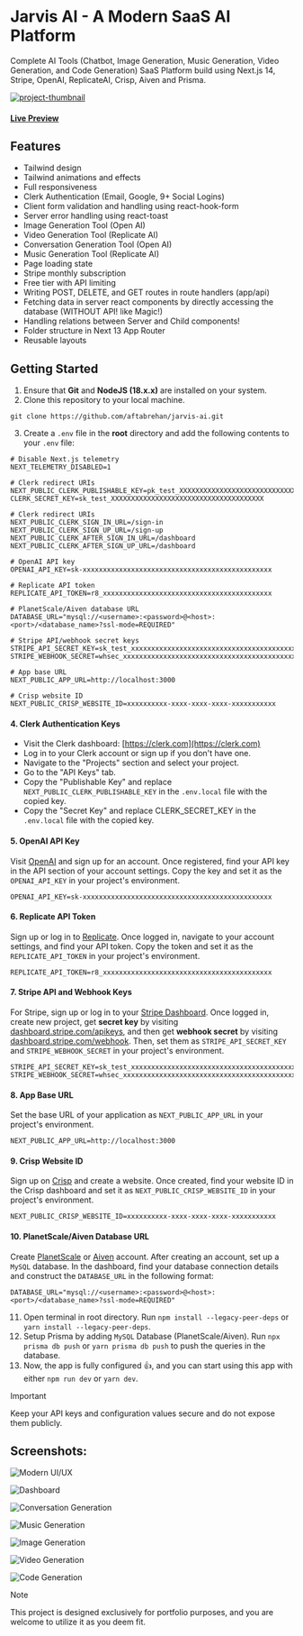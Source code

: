 # Jarvis AI - A Modern SaaS AI Platform

Complete AI Tools (Chatbot, Image Generation, Music Generation, Video Generation, and Code Generation) SaaS Platform build using Next.js 14, Stripe, OpenAI, ReplicateAI, Crisp, Aiven and Prisma.

<a href="https://aftabrehan.com/portfolio/modern-saas-ai-platform"><img src="/.github/images/thumbnail.png" alt="project-thumbnail"/></a>

#### [Live Preview](https://jarvis-wex.vercel.app)

## Features

- Tailwind design
- Tailwind animations and effects
- Full responsiveness
- Clerk Authentication (Email, Google, 9+ Social Logins)
- Client form validation and handling using react-hook-form
- Server error handling using react-toast
- Image Generation Tool (Open AI)
- Video Generation Tool (Replicate AI)
- Conversation Generation Tool (Open AI)
- Music Generation Tool (Replicate AI)
- Page loading state
- Stripe monthly subscription
- Free tier with API limiting
- Writing POST, DELETE, and GET routes in route handlers (app/api)
- Fetching data in server react components by directly accessing the database (WITHOUT API! like Magic!)
- Handling relations between Server and Child components!
- Folder structure in Next 13 App Router
- Reusable layouts

## Getting Started

1. Ensure that **Git** and **NodeJS (18.x.x)** are installed on your system.
2. Clone this repository to your local machine.

```
git clone https://github.com/aftabrehan/jarvis-ai.git
```

3. Create a `.env` file in the **root** directory and add the following contents to your `.env` file:

```env
# Disable Next.js telemetry
NEXT_TELEMETRY_DISABLED=1

# Clerk redirect URIs
NEXT_PUBLIC_CLERK_PUBLISHABLE_KEY=pk_test_XXXXXXXXXXXXXXXXXXXXXXXXXXXXXXXXXXXXXXXXXXXXXXXXXXXXXXXXXXXXXXXXX
CLERK_SECRET_KEY=sk_test_XXXXXXXXXXXXXXXXXXXXXXXXXXXXXXXXXXXXXX

# Clerk redirect URIs
NEXT_PUBLIC_CLERK_SIGN_IN_URL=/sign-in
NEXT_PUBLIC_CLERK_SIGN_UP_URL=/sign-up
NEXT_PUBLIC_CLERK_AFTER_SIGN_IN_URL=/dashboard
NEXT_PUBLIC_CLERK_AFTER_SIGN_UP_URL=/dashboard

# OpenAI API key
OPENAI_API_KEY=sk-xxxxxxxxxxxxxxxxxxxxxxxxxxxxxxxxxxxxxxxxxxxxxxx

# Replicate API token
REPLICATE_API_TOKEN=r8_xxxxxxxxxxxxxxxxxxxxxxxxxxxxxxxxxxxxxxxxxx

# PlanetScale/Aiven database URL
DATABASE_URL="mysql://<username>:<password>@<host>:<port>/<database_name>?ssl-mode=REQUIRED"

# Stripe API/webhook secret keys
STRIPE_API_SECRET_KEY=sk_test_xxxxxxxxxxxxxxxxxxxxxxxxxxxxxxxxxxxxxxxxxxxxxxxxxxxxxxxxxxxxxxxxxxxxxxxxxxxxxxxxxxxxxxxxxxxxxxxxxxxxxxxxxxxxxx
STRIPE_WEBHOOK_SECRET=whsec_xxxxxxxxxxxxxxxxxxxxxxxxxxxxxxxxxxxxxxxxxxxxxxxxxxxxxxxxxxxx

# App base URL
NEXT_PUBLIC_APP_URL=http://localhost:3000

# Crisp website ID
NEXT_PUBLIC_CRISP_WEBSITE_ID=xxxxxxxxxx-xxxx-xxxx-xxxx-xxxxxxxxxxx
```

#### 4. Clerk Authentication Keys

- Visit the Clerk dashboard: [https://clerk.com](https://clerk.com)
- Log in to your Clerk account or sign up if you don't have one.
- Navigate to the "Projects" section and select your project.
- Go to the "API Keys" tab.
- Copy the "Publishable Key" and replace `NEXT_PUBLIC_CLERK_PUBLISHABLE_KEY` in the `.env.local` file with the copied key.
- Copy the "Secret Key" and replace CLERK_SECRET_KEY in the `.env.local` file with the copied key.

#### 5. OpenAI API Key

Visit [OpenAI](https://platform.openai.com/signup) and sign up for an account. Once registered, find your API key in the API section of your account settings. Copy the key and set it as the `OPENAI_API_KEY` in your project's environment.

```env
OPENAI_API_KEY=sk-xxxxxxxxxxxxxxxxxxxxxxxxxxxxxxxxxxxxxxxxxxxxxxx
```

#### 6. Replicate API Token

Sign up or log in to [Replicate](https://replicate.ai/). Once logged in, navigate to your account settings, and find your API token. Copy the token and set it as the `REPLICATE_API_TOKEN` in your project's environment.

```env
REPLICATE_API_TOKEN=r8_xxxxxxxxxxxxxxxxxxxxxxxxxxxxxxxxxxxxxxxxxx
```

#### 7. Stripe API and Webhook Keys

For Stripe, sign up or log in to your [Stripe Dashboard](https://dashboard.stripe.com/register). Once logged in, create new project, get **secret key** by visiting [dashboard.stripe.com/apikeys](https://dashboard.stripe.com/apikeys), and then get **webhook secret** by visiting [dashboard.stripe.com/webhook](https://dashboard.stripe.com/webhook). Then, set them as `STRIPE_API_SECRET_KEY` and `STRIPE_WEBHOOK_SECRET` in your project's environment.

```env
STRIPE_API_SECRET_KEY=sk_test_xxxxxxxxxxxxxxxxxxxxxxxxxxxxxxxxxxxxxxxxxxxxxxxxxxxxxxxxxxxxxxxxxxxxxxxxxxxxxxxxxxxxxxxxxxxxxxxxxxxxxxxxxxxxxx
STRIPE_WEBHOOK_SECRET=whsec_xxxxxxxxxxxxxxxxxxxxxxxxxxxxxxxxxxxxxxxxxxxxxxxxxxxxxxxxxxxx
```

#### 8. App Base URL

Set the base URL of your application as `NEXT_PUBLIC_APP_URL` in your project's environment.

```env
NEXT_PUBLIC_APP_URL=http://localhost:3000
```

#### 9. Crisp Website ID

Sign up on [Crisp](https://crisp.chat/en) and create a website. Once created, find your website ID in the Crisp dashboard and set it as `NEXT_PUBLIC_CRISP_WEBSITE_ID` in your project's environment.

```env
NEXT_PUBLIC_CRISP_WEBSITE_ID=xxxxxxxxxx-xxxx-xxxx-xxxx-xxxxxxxxxxx
```

#### 10. PlanetScale/Aiven Database URL

Create [PlanetScale](https://planetscale.com) or [Aiven](https://aiven.io) account. After creating an account, set up a `MySQL` database. In the dashboard, find your database connection details and construct the `DATABASE_URL` in the following format:

```env
DATABASE_URL="mysql://<username>:<password>@<host>:<port>/<database_name>?ssl-mode=REQUIRED"
```

11. Open terminal in root directory. Run `npm install --legacy-peer-deps` or `yarn install --legacy-peer-deps`.
12. Setup Prisma by adding `MySQL` Database (PlanetScale/Aiven). Run `npx prisma db push` or `yarn prisma db push` to push the queries in the database.
13. Now, the app is fully configured 👍, and you can start using this app with either `npm run dev` or `yarn dev`.

> [!IMPORTANT]
> Keep your API keys and configuration values secure and do not expose them publicly.

## Screenshots:

![Modern UI/UX](/.github/images/main-image.png 'Modern UI/UX')

![Dashboard](/.github/images/dashboard-page.png 'Dashboard')

![Conversation Generation](/.github/images/coversation-page.png 'Conversation Generation')

![Music Generation](/.github/images/music-page.png 'Music Generation')

![Image Generation](/.github/images/image-page.png 'Image Generation')

![Video Generation](/.github/images/video-page.png 'Video Generation')

![Code Generation](/.github/images/code-page.png 'Code Generation')

> [!NOTE]
> This project is designed exclusively for portfolio purposes, and you are welcome to utilize it as you deem fit.
